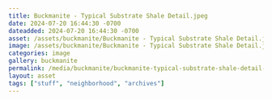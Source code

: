 ```yaml
---
title: Buckmanite - Typical Substrate Shale Detail.jpeg
date: 2024-07-20 16:44:30 -0700
dateadded: 2024-07-20 16:44:30 -0700
asset: /assets/buckmanite/Buckmanite - Typical Substrate Shale Detail.jpeg
image: /assets/buckmanite/Buckmanite - Typical Substrate Shale Detail.jpeg
categories: image
gallery: buckmanite
permalink: /media/buckmanite/buckmanite-typical-substrate-shale-detail-jpeg
layout: asset
tags: ["stuff", "neighborhood", "archives"]
--- 
```

